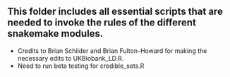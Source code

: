 ## This folder includes all essential scripts that are needed to invoke the rules of the different snakemake modules.

- Credits to Brian Schilder and Brian Fulton-Howard for making the necessary edits to UKBiobank_LD.R.
- Need to run beta testing for credible_sets.R

